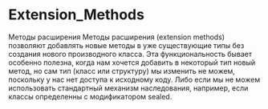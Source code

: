 # Extension_Methods
Методы расширения
Методы расширения (extension methods) позволяют добавлять новые методы в уже существующие типы без создания нового производного класса. Эта функциональность бывает особенно полезна, когда нам хочется добавить в некоторый тип новый метод, но сам тип (класс или структуру) мы изменить не можем, поскольку у нас нет доступа к исходному коду. Либо если мы не можем использовать стандартный механизм наследования, например, если классы определенны с модификатором sealed.
